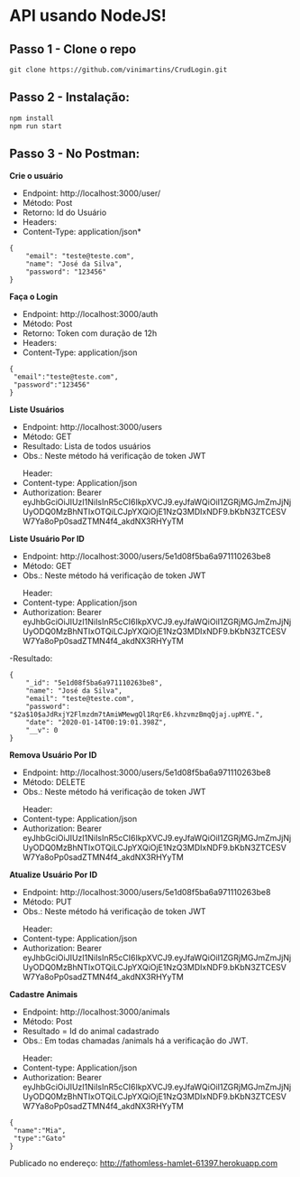 # API usando NodeJS!

## Passo 1 - Clone o repo

````
git clone https://github.com/vinimartins/CrudLogin.git
```` 
## Passo 2 - Instalação:

````
npm install
npm run start
```` 
## Passo 3 - No Postman:

<strong> Crie o usuário </strong>
- Endpoint: http://localhost:3000/user/
- Método: Post
- Retorno: Id do Usuário
- Headers:
- Content-Type: application/json*

````
{
	"email": "teste@teste.com", 
	"name": "José da Silva",
	"password": "123456"
}
````

<strong> Faça o Login </strong> 
- Endpoint: http://localhost:3000/auth
- Método: Post
- Retorno: Token com duração de 12h
- Headers:
- Content-Type: application/json

````
{
 "email":"teste@teste.com",
 "password":"123456"
}
````

<strong> Liste Usuários </strong>
- Endpoint: http://localhost:3000/users
- Método: GET
- Resultado: Lista de todos usuários
- Obs.: Neste método há verificação de token JWT
<ul>Header: 
 <li>Content-type: Application/json</li>
 <li>Authorization: Bearer eyJhbGciOiJIUzI1NiIsInR5cCI6IkpXVCJ9.eyJfaWQiOiI1ZGRjMGJmZmJjNjUyODQ0MzBhNTIxOTQiLCJpYXQiOjE1NzQ3MDIxNDF9.bKbN3ZTCESVW7Ya8oPp0sadZTMN4f4_akdNX3RHYyTM </li>
</ul>
 
 
<strong> Liste Usuário Por ID </strong>
- Endpoint: http://localhost:3000/users/5e1d08f5ba6a971110263be8
- Método: GET
- Obs.: Neste método há verificação de token JWT
<ul>Header: 
 <li>Content-type: Application/json</li>
 <li>Authorization: Bearer eyJhbGciOiJIUzI1NiIsInR5cCI6IkpXVCJ9.eyJfaWQiOiI1ZGRjMGJmZmJjNjUyODQ0MzBhNTIxOTQiLCJpYXQiOjE1NzQ3MDIxNDF9.bKbN3ZTCESVW7Ya8oPp0sadZTMN4f4_akdNX3RHYyTM </li>
</ul>
 -Resultado:

````
{
    "_id": "5e1d08f5ba6a971110263be8",
    "name": "José da Silva",
    "email": "teste@teste.com",
    "password": "$2a$10$aJdRxjY2Flmzdm7tAmiWMewgQl1RqrE6.khzvmzBmqQjaj.upMYE.",
    "date": "2020-01-14T00:19:01.398Z",
    "__v": 0
}
````


<strong> Remova Usuário Por ID </strong>
- Endpoint: http://localhost:3000/users/5e1d08f5ba6a971110263be8
- Método: DELETE
- Obs.: Neste método há verificação de token JWT
<ul>Header: 
 <li>Content-type: Application/json</li>
 <li>Authorization: Bearer eyJhbGciOiJIUzI1NiIsInR5cCI6IkpXVCJ9.eyJfaWQiOiI1ZGRjMGJmZmJjNjUyODQ0MzBhNTIxOTQiLCJpYXQiOjE1NzQ3MDIxNDF9.bKbN3ZTCESVW7Ya8oPp0sadZTMN4f4_akdNX3RHYyTM </li>
</ul>

<strong> Atualize Usuário Por ID </strong>
- Endpoint: http://localhost:3000/users/5e1d08f5ba6a971110263be8
- Método: PUT
- Obs.: Neste método há verificação de token JWT
<ul>Header: 
 <li>Content-type: Application/json</li>
 <li>Authorization: Bearer eyJhbGciOiJIUzI1NiIsInR5cCI6IkpXVCJ9.eyJfaWQiOiI1ZGRjMGJmZmJjNjUyODQ0MzBhNTIxOTQiLCJpYXQiOjE1NzQ3MDIxNDF9.bKbN3ZTCESVW7Ya8oPp0sadZTMN4f4_akdNX3RHYyTM </li>
</ul>


<strong> Cadastre Animais </strong>
- Endpoint: http://localhost:3000/animals
- Método: Post
- Resultado = Id do animal cadastrado
- Obs.: Em todas chamadas /animals há a verificação do JWT. 
<ul>Header: 
 <li>Content-type: Application/json</li>
 <li>Authorization: Bearer eyJhbGciOiJIUzI1NiIsInR5cCI6IkpXVCJ9.eyJfaWQiOiI1ZGRjMGJmZmJjNjUyODQ0MzBhNTIxOTQiLCJpYXQiOjE1NzQ3MDIxNDF9.bKbN3ZTCESVW7Ya8oPp0sadZTMN4f4_akdNX3RHYyTM </li>
</ul>
 
````
{	
 "name":"Mia",
 "type":"Gato"
}
````

Publicado no endereço:
http://fathomless-hamlet-61397.herokuapp.com
